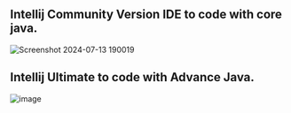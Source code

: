 <h2>Intellij Community Version IDE to code with core java.</h2>

![Screenshot 2024-07-13 190019](https://github.com/user-attachments/assets/41ab18b3-d8f7-41ab-958d-1e69d56da91b)

<h2>Intellij Ultimate to code with Advance Java.</h2>

![image](https://github.com/user-attachments/assets/342559f6-829b-4b24-a61e-bf6ce1cc7772)
